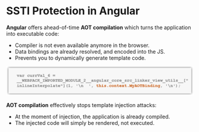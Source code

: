 # SSTI Protection in Angular

**Angular** offers ahead-of-time **AOT compilation** which turns the application into executable code:

- Compiler is not even available anymore in the browser.
- Data bindings are already resolved, and encoded into the JS.
- Prevents you to dynamically generate template code.

![ssti-aot](../../assets/ssti-aot.png)

**AOT compilation** effectively stops template injection attacks:

- At the moment of injection, the application is already compiled.
- The injected code will simply be rendered, not executed.